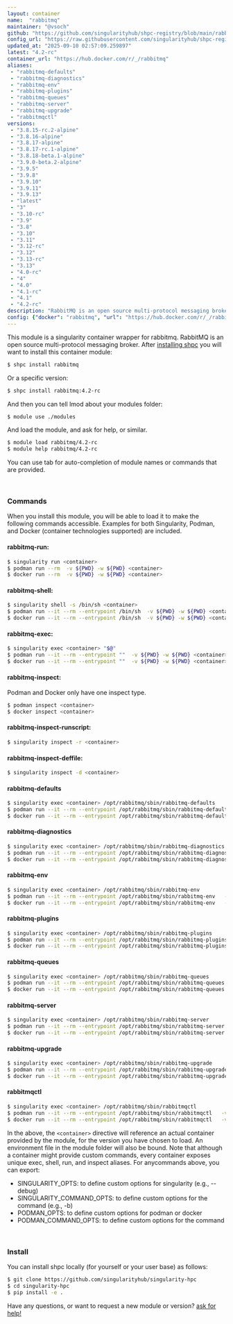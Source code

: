 ```yaml
---
layout: container
name:  "rabbitmq"
maintainer: "@vsoch"
github: "https://github.com/singularityhub/shpc-registry/blob/main/rabbitmq/container.yaml"
config_url: "https://raw.githubusercontent.com/singularityhub/shpc-registry/main/rabbitmq/container.yaml"
updated_at: "2025-09-10 02:57:09.259897"
latest: "4.2-rc"
container_url: "https://hub.docker.com/r/_/rabbitmq"
aliases:
 - "rabbitmq-defaults"
 - "rabbitmq-diagnostics"
 - "rabbitmq-env"
 - "rabbitmq-plugins"
 - "rabbitmq-queues"
 - "rabbitmq-server"
 - "rabbitmq-upgrade"
 - "rabbitmqctl"
versions:
 - "3.8.15-rc.2-alpine"
 - "3.8.16-alpine"
 - "3.8.17-alpine"
 - "3.8.17-rc.1-alpine"
 - "3.8.18-beta.1-alpine"
 - "3.9.0-beta.2-alpine"
 - "3.9.5"
 - "3.9.8"
 - "3.9.10"
 - "3.9.11"
 - "3.9.13"
 - "latest"
 - "3"
 - "3.10-rc"
 - "3.9"
 - "3.8"
 - "3.10"
 - "3.11"
 - "3.12-rc"
 - "3.12"
 - "3.13-rc"
 - "3.13"
 - "4.0-rc"
 - "4"
 - "4.0"
 - "4.1-rc"
 - "4.1"
 - "4.2-rc"
description: "RabbitMQ is an open source multi-protocol messaging broker."
config: {"docker": "rabbitmq", "url": "https://hub.docker.com/r/_/rabbitmq", "maintainer": "@vsoch", "description": "RabbitMQ is an open source multi-protocol messaging broker.", "latest": {"4.2-rc": "sha256:ffa37a4d60b5528e4555d1b95bd91d8013e8801372911213b6910c3265e59e06"}, "tags": {"3.8.15-rc.2-alpine": "sha256:56682567544860464b89625edbd28b524ca12aa5cae4e76ee9e5b887a2db7a06", "3.8.16-alpine": "sha256:87f7fde78fb62b1aa145efe7d81c0b450f8c13e608ee322794c872956380f90e", "3.8.17-alpine": "sha256:3033061a6e7e48897fb79d6922e282d92c8ced016721aaadee9a67cb25c9b03c", "3.8.17-rc.1-alpine": "sha256:a33f53d57c9c35999aa352b67c4e53ce956d147c38d50a809ed19da7783358ac", "3.8.18-beta.1-alpine": "sha256:341d8787808c860599bf6a87e482ccc9efbd69aa3a246554d924a693ad64d9ff", "3.9.0-beta.2-alpine": "sha256:b1a3a20958ddbbd2ad7c169c8d40c7a2d0d6a23d53380ff2b9aee876e14f8630", "3.9.5": "sha256:3b3f7b55be78e1b3c7330671ffc3f5e3670f66f040a4a429109a7f56c90464dc", "3.9.8": "sha256:19e69a7a65fa6b1d0a5c658bad8ec03d2c9900a98ebbc744c34d49179ff517bf", "3.9.10": "sha256:0d862496f77a3bd377eb5de437411a4388885f0f0c2452291e97a85bc89df87a", "3.9.11": "sha256:884146137011519524d506a12687127f3d2c7c37c2cc11206dc72c59bedea5e2", "3.9.13": "sha256:f5c8c7fd99e4c88527276df319556fdcb56e4d289614c5fefda5ee8d17c5ea89", "latest": "sha256:2e8542e479c35d56106528295d9602a97510b895f347bbd969fe65d8df276f14", "3": "sha256:e772f8518943cf09eb9d7a1232c18f2524bc37eee5b28079f26ce3c914bd47a1", "3.10-rc": "sha256:8bc95a99b637276b8cebda5c4d8bf0cbac8ea5cc0ac9410f71c1d570e799c9c6", "3.9": "sha256:ff02642ec7b0d1e23a2cf4172c2c1d4a82f39e7b79762414f0c1ac41618b8458", "3.8": "sha256:5e859a09297ff0532312d5a95d4cf87b524991b265df0b7e3111be0db1391360", "3.10": "sha256:0c60abebb44a80791cc03cd2204f0871879ffeeaf903e0f53543053fe3461361", "3.11": "sha256:d3a929ba16d0da7f3e495949139f73ee1c79ad4f87821ce8b43514f2c376d4fd", "3.12-rc": "sha256:370cda42768ccc1139d70a66666391ac2b37f96315d01b98de127ca44f7e4c9c", "3.12": "sha256:4dc5d5a5076f7c458b7f3468e2282f329a8911cc3c31c4ed4aefcedb27917da2", "3.13-rc": "sha256:779df7e2ba678d97cf33032c77e29baac9fb7dd2f5df930b768170870ca8fd9d", "3.13": "sha256:e772f8518943cf09eb9d7a1232c18f2524bc37eee5b28079f26ce3c914bd47a1", "4.0-rc": "sha256:965acfc6c377d25368228289f083ac6f65c672037eb819345d6e191f8af30e42", "4": "sha256:2e8542e479c35d56106528295d9602a97510b895f347bbd969fe65d8df276f14", "4.0": "sha256:ce9a6ad9c7d2a4a237251657fc5f31e1b6a0588610bddc3971f9a7395ef1d7ed", "4.1-rc": "sha256:c16079c91875c4c639ee1ab2ca54407f5cf38fd37cd84fc5013a2fc38e7b5dfb", "4.1": "sha256:2e8542e479c35d56106528295d9602a97510b895f347bbd969fe65d8df276f14", "4.2-rc": "sha256:ffa37a4d60b5528e4555d1b95bd91d8013e8801372911213b6910c3265e59e06"}, "aliases": {"rabbitmq-defaults": "/opt/rabbitmq/sbin/rabbitmq-defaults", "rabbitmq-diagnostics": "/opt/rabbitmq/sbin/rabbitmq-diagnostics", "rabbitmq-env": "/opt/rabbitmq/sbin/rabbitmq-env", "rabbitmq-plugins": "/opt/rabbitmq/sbin/rabbitmq-plugins", "rabbitmq-queues": "/opt/rabbitmq/sbin/rabbitmq-queues", "rabbitmq-server": "/opt/rabbitmq/sbin/rabbitmq-server", "rabbitmq-upgrade": "/opt/rabbitmq/sbin/rabbitmq-upgrade", "rabbitmqctl": "/opt/rabbitmq/sbin/rabbitmqctl"}}
---
```


This module is a singularity container wrapper for rabbitmq.
RabbitMQ is an open source multi-protocol messaging broker.
After [installing shpc](#install) you will want to install this container module:


```bash
$ shpc install rabbitmq
```

Or a specific version:

```bash
$ shpc install rabbitmq:4.2-rc
```

And then you can tell lmod about your modules folder:

```bash
$ module use ./modules
```

And load the module, and ask for help, or similar.

```bash
$ module load rabbitmq/4.2-rc
$ module help rabbitmq/4.2-rc
```

You can use tab for auto-completion of module names or commands that are provided.

<br>

### Commands

When you install this module, you will be able to load it to make the following commands accessible.
Examples for both Singularity, Podman, and Docker (container technologies supported) are included.

#### rabbitmq-run:

```bash
$ singularity run <container>
$ podman run --rm  -v ${PWD} -w ${PWD} <container>
$ docker run --rm  -v ${PWD} -w ${PWD} <container>
```

#### rabbitmq-shell:

```bash
$ singularity shell -s /bin/sh <container>
$ podman run --it --rm --entrypoint /bin/sh  -v ${PWD} -w ${PWD} <container>
$ docker run --it --rm --entrypoint /bin/sh  -v ${PWD} -w ${PWD} <container>
```

#### rabbitmq-exec:

```bash
$ singularity exec <container> "$@"
$ podman run --it --rm --entrypoint ""  -v ${PWD} -w ${PWD} <container> "$@"
$ docker run --it --rm --entrypoint ""  -v ${PWD} -w ${PWD} <container> "$@"
```

#### rabbitmq-inspect:

Podman and Docker only have one inspect type.

```bash
$ podman inspect <container>
$ docker inspect <container>
```

#### rabbitmq-inspect-runscript:

```bash
$ singularity inspect -r <container>
```

#### rabbitmq-inspect-deffile:

```bash
$ singularity inspect -d <container>
```


#### rabbitmq-defaults

```bash
$ singularity exec <container> /opt/rabbitmq/sbin/rabbitmq-defaults
$ podman run --it --rm --entrypoint /opt/rabbitmq/sbin/rabbitmq-defaults   -v ${PWD} -w ${PWD} <container> -c " $@"
$ docker run --it --rm --entrypoint /opt/rabbitmq/sbin/rabbitmq-defaults   -v ${PWD} -w ${PWD} <container> -c " $@"
```


#### rabbitmq-diagnostics

```bash
$ singularity exec <container> /opt/rabbitmq/sbin/rabbitmq-diagnostics
$ podman run --it --rm --entrypoint /opt/rabbitmq/sbin/rabbitmq-diagnostics   -v ${PWD} -w ${PWD} <container> -c " $@"
$ docker run --it --rm --entrypoint /opt/rabbitmq/sbin/rabbitmq-diagnostics   -v ${PWD} -w ${PWD} <container> -c " $@"
```


#### rabbitmq-env

```bash
$ singularity exec <container> /opt/rabbitmq/sbin/rabbitmq-env
$ podman run --it --rm --entrypoint /opt/rabbitmq/sbin/rabbitmq-env   -v ${PWD} -w ${PWD} <container> -c " $@"
$ docker run --it --rm --entrypoint /opt/rabbitmq/sbin/rabbitmq-env   -v ${PWD} -w ${PWD} <container> -c " $@"
```


#### rabbitmq-plugins

```bash
$ singularity exec <container> /opt/rabbitmq/sbin/rabbitmq-plugins
$ podman run --it --rm --entrypoint /opt/rabbitmq/sbin/rabbitmq-plugins   -v ${PWD} -w ${PWD} <container> -c " $@"
$ docker run --it --rm --entrypoint /opt/rabbitmq/sbin/rabbitmq-plugins   -v ${PWD} -w ${PWD} <container> -c " $@"
```


#### rabbitmq-queues

```bash
$ singularity exec <container> /opt/rabbitmq/sbin/rabbitmq-queues
$ podman run --it --rm --entrypoint /opt/rabbitmq/sbin/rabbitmq-queues   -v ${PWD} -w ${PWD} <container> -c " $@"
$ docker run --it --rm --entrypoint /opt/rabbitmq/sbin/rabbitmq-queues   -v ${PWD} -w ${PWD} <container> -c " $@"
```


#### rabbitmq-server

```bash
$ singularity exec <container> /opt/rabbitmq/sbin/rabbitmq-server
$ podman run --it --rm --entrypoint /opt/rabbitmq/sbin/rabbitmq-server   -v ${PWD} -w ${PWD} <container> -c " $@"
$ docker run --it --rm --entrypoint /opt/rabbitmq/sbin/rabbitmq-server   -v ${PWD} -w ${PWD} <container> -c " $@"
```


#### rabbitmq-upgrade

```bash
$ singularity exec <container> /opt/rabbitmq/sbin/rabbitmq-upgrade
$ podman run --it --rm --entrypoint /opt/rabbitmq/sbin/rabbitmq-upgrade   -v ${PWD} -w ${PWD} <container> -c " $@"
$ docker run --it --rm --entrypoint /opt/rabbitmq/sbin/rabbitmq-upgrade   -v ${PWD} -w ${PWD} <container> -c " $@"
```


#### rabbitmqctl

```bash
$ singularity exec <container> /opt/rabbitmq/sbin/rabbitmqctl
$ podman run --it --rm --entrypoint /opt/rabbitmq/sbin/rabbitmqctl   -v ${PWD} -w ${PWD} <container> -c " $@"
$ docker run --it --rm --entrypoint /opt/rabbitmq/sbin/rabbitmqctl   -v ${PWD} -w ${PWD} <container> -c " $@"
```



In the above, the `<container>` directive will reference an actual container provided
by the module, for the version you have chosen to load. An environment file in the
module folder will also be bound. Note that although a container
might provide custom commands, every container exposes unique exec, shell, run, and
inspect aliases. For anycommands above, you can export:

 - SINGULARITY_OPTS: to define custom options for singularity (e.g., --debug)
 - SINGULARITY_COMMAND_OPTS: to define custom options for the command (e.g., -b)
 - PODMAN_OPTS: to define custom options for podman or docker
 - PODMAN_COMMAND_OPTS: to define custom options for the command

<br>

### Install

You can install shpc locally (for yourself or your user base) as follows:

```bash
$ git clone https://github.com/singularityhub/singularity-hpc
$ cd singularity-hpc
$ pip install -e .
```

Have any questions, or want to request a new module or version? [ask for help!](https://github.com/singularityhub/singularity-hpc/issues)